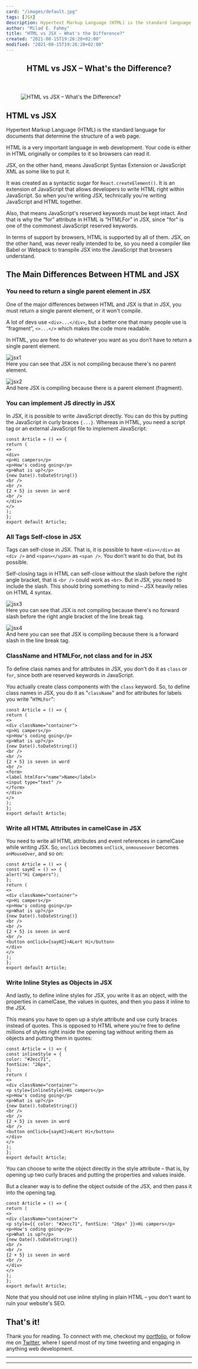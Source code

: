 ```yaml
---
card: "/images/default.jpg"
tags: [JSX]
description: Hypertext Markup Language (HTML) is the standard language for
author: "Milad E. Fahmy"
title: "HTML vs JSX – What's the Difference?"
created: "2021-08-15T19:26:20+02:00"
modified: "2021-08-15T19:26:20+02:00"
---
```

<div class="site-wrapper">
<main id="site-main" class="site-main outer">
<div class="inner">
<article class="post-full post tag-jsx tag-html tag-javascript tag-react tag-beginners-guide ">
<header class="post-full-header">
<h1 class="post-full-title">HTML vs JSX – What's the Difference?</h1>
</header>
<figure class="post-full-image">
<picture>
<source media="(max-width: 700px)" sizes="1px" srcset="data:image/gif;base64,R0lGODlhAQABAIAAAAAAAP///yH5BAEAAAAALAAAAAABAAEAAAIBRAA7 1w">
<source media="(min-width: 701px)" sizes="(max-width: 800px) 400px,
(max-width: 1170px) 700px,
1400px" srcset="/news/content/images/size/w300/2021/05/---.png 300w,
/news/content/images/size/w600/2021/05/---.png 600w,
/news/content/images/size/w1000/2021/05/---.png 1000w,
/news/content/images/size/w2000/2021/05/---.png 2000w">
<img onerror="this.style.display='none'" src="/news/content/images/size/w2000/2021/05/---.png" alt="HTML vs JSX – What's the Difference?">
</picture>
</figure>
<section class="post-full-content">
<div class="post-content">
<h2 id="htmlvsjsx">HTML vs JSX</h2>
<p>Hypertext Markup Language (HTML) is the standard language for documents that determine the structure of a web page.</p>
<p>HTML is a very important language in web development. Your code is either in HTML originally or compiles to it so browsers can read it.</p>
<p>JSX, on the other hand, means JavaScript Syntax Extension or JavaScript XML as some like to put it.</p>
<p>It was created as a syntactic sugar for <code>React.createElement()</code>. It is an extension of JavaScript that allows developers to write HTML right within JavaScript. So when you're writing JSX, technically you're writing JavaScript and HTML together.</p>
<p>Also, that means JavaScript's reserved keywords must be kept intact. And that is why the “for” attribute in HTML is “HTMLFor” in JSX, since "for" is one of the commonest JavaScript reserved keywords.</p>
<p>In terms of support by browsers, HTML is supported by all of them. JSX, on the other hand, was never really intended to be, so you need a compiler like Babel or Webpack to transpile JSX into the JavaScript that browsers understand.</p>
<h2 id="themaindifferencesbetweenhtmlandjsx">The Main Differences Between HTML and JSX</h2>
<h3 id="youneedtoreturnasingleparentelementinjsx">You need to return a single parent element in JSX</h3>
<p>One of the major differences between HTML and JSX is that in JSX, you must return a single parent element, or it won't compile.</p>
<p>A lot of devs use <code>&lt;div&gt;...&lt;/div&gt;</code>, but a better one that many people use is “fragment”, <code>&lt;&gt;...&lt;/&gt;</code> which makes the code more readable.</p>
<p>In HTML, you are free to do whatever you want as you don’t have to return a single parent element.</p>
<p><img src="https://www.freecodecamp.org/news/content/images/2021/05/jsx1.png" alt="jsx1"><br>
Here you can see that JSX is not compiling because there's no parent element.</p>
<p><img src="https://www.freecodecamp.org/news/content/images/2021/05/jsx2.png" alt="jsx2"><br>
And here JSX is compiling because there is a parent element (fragment).</p>
<h3 id="youcanimplementjsdirectlyinjsx">You can implement JS directly in JSX</h3>
<p>In JSX, it is possible to write JavaScript directly. You can do this by putting the JavaScript in curly braces <code>{...}</code>. Whereas in HTML, you need a script tag or an external JavaScript file to implement JavaScript:</p>
<pre><code class="language-javascript">const Article = () =&gt; {
return (
&lt;&gt;
&lt;div&gt;
&lt;p&gt;Hi campers&lt;/p&gt;
&lt;p&gt;How's coding going&lt;/p&gt;
&lt;p&gt;What is up?&lt;/p&gt;
{new Date().toDateString()}
&lt;br /&gt;
&lt;br /&gt;
{2 + 5} is seven in word
&lt;br /&gt;
&lt;/div&gt;
&lt;/&gt;
);
};
export default Article;
</code></pre>
<h3 id="alltagsselfcloseinjsx">All Tags Self-close in JSX</h3>
<p>Tags can self-close in JSX. That is, it is possible to have <code>&lt;div&gt;&lt;/div&gt;</code> as <code>&lt;div /&gt;</code> and <code>&lt;span&gt;&lt;/span&gt;</code> as <code>&lt;span /&gt;</code>. You don't want to do that, but its possible.</p>
<p>Self-closing tags in HTML can self-close without the slash before the right angle bracket, that is <code>&lt;br /&gt;</code> could work as <code>&lt;br&gt;</code>. But in JSX, you need to include the slash. This should bring something to mind – JSX heavily relies on HTML 4 syntax.</p>
<p><img src="https://www.freecodecamp.org/news/content/images/2021/05/jsx3.png" alt="jsx3"><br>
Here you can see that JSX is not compiling because there's no forward slash before the right angle bracket of the line break tag.</p>
<p><img src="https://www.freecodecamp.org/news/content/images/2021/05/jsx4.png" alt="jsx4"><br>
And here you can see that JSX is compiling because there is a forward slash in the line break tag.</p>
<h3 id="classnameandhtmlfornotclassandforinjsx">ClassName and HTMLFor, not class and for in JSX</h3>
<p>To define class names and for attributes in JSX, you don't do it as <code>class</code> or <code>for</code>, since both are reserved keywords in JavaScript.</p>
<p>You actually create class components with the <code>class</code> keyword. So, to define class names in JSX, you do it as "<code>className</code>" and for attributes for labels you write "<code>HTMLFor</code>":</p>
<pre><code class="language-javascript">const Article = () =&gt; {
return (
&lt;&gt;
&lt;div className="container"&gt;
&lt;p&gt;Hi campers&lt;/p&gt;
&lt;p&gt;How's coding going&lt;/p&gt;
&lt;p&gt;What is up?&lt;/p&gt;
{new Date().toDateString()}
&lt;br /&gt;
&lt;br /&gt;
{2 + 5} is seven in word
&lt;br /&gt;
&lt;form&gt;
&lt;label htmlFor="name"&gt;Name&lt;/label&gt;
&lt;input type="text" /&gt;
&lt;/form&gt;
&lt;/div&gt;
&lt;/&gt;
);
};
export default Article;
</code></pre>
<h3 id="writeallhtmlattributesincamelcaseinjsx">Write all HTML Attributes in camelCase in JSX</h3>
<p>You need to write all HTML attributes and event references in camelCase while writing JSX. So, <code>onclick</code> becomes <code>onClick</code>, <code>onmouseover</code> becomes <code>onMouseOver</code>, and so on:</p>
<pre><code class="language-javascript">const Article = () =&gt; {
const sayHI = () =&gt; {
alert("Hi Campers");
};
return (
&lt;&gt;
&lt;div className="container"&gt;
&lt;p&gt;Hi campers&lt;/p&gt;
&lt;p&gt;How's coding going&lt;/p&gt;
&lt;p&gt;What is up?&lt;/p&gt;
{new Date().toDateString()}
&lt;br /&gt;
&lt;br /&gt;
{2 + 5} is seven in word
&lt;br /&gt;
&lt;button onClick={sayHI}&gt;ALert Hi&lt;/button&gt;
&lt;/div&gt;
&lt;/&gt;
);
};
export default Article;
</code></pre>
<h3 id="writeinlinestylesasobjectsinjsx">Write Inline Styles as Objects in JSX</h3>
<p>And lastly, to define inline styles for JSX, you write it as an object, with the properties in camelCase, the values in quotes, and then you pass it inline to the JSX.</p>
<p>This means you have to open up a style attribute and use curly braces instead of quotes. This is opposed to HTML where you're free to define millions of styles right inside the opening tag without writing them as objects and putting them in quotes:</p>
<pre><code class="language-javascript">const Article = () =&gt; {
const inlineStyle = {
color: "#2ecc71",
fontSize: "26px",
};
return (
&lt;&gt;
&lt;div className="container"&gt;
&lt;p style={inlineStyle}&gt;Hi campers&lt;/p&gt;
&lt;p&gt;How's coding going&lt;/p&gt;
&lt;p&gt;What is up?&lt;/p&gt;
{new Date().toDateString()}
&lt;br /&gt;
&lt;br /&gt;
{2 + 5} is seven in word
&lt;br /&gt;
&lt;button onClick={sayHI}&gt;ALert Hi&lt;/button&gt;
&lt;/div&gt;
&lt;/&gt;
);
};
export default Article;
</code></pre>
<p>You can choose to write the object directly in the style attribute – that is, by opening up two curly braces and putting the properties and values inside.</p>
<p>But a cleaner way is to define the object outside of the JSX, and then pass it into the opening tag.</p>
<pre><code class="language-javascript">const Article = () =&gt; {
return (
&lt;&gt;
&lt;div className="container"&gt;
&lt;p style={{ color: "#2ecc71", fontSize: "26px" }}&gt;Hi campers&lt;/p&gt;
&lt;p&gt;How's coding going&lt;/p&gt;
&lt;p&gt;What is up?&lt;/p&gt;
{new Date().toDateString()}
&lt;br /&gt;
&lt;br /&gt;
{2 + 5} is seven in word
&lt;br /&gt;
&lt;/div&gt;
&lt;/&gt;
);
};
export default Article;
</code></pre>
<p>Note that you should not use inline styling in plain HTML – you don't want to ruin your website's SEO.</p>
<h2 id="thatsit">That's it!</h2>
<p>Thank you for reading. To connect with me, checkout my <a href="ksound22.github.io">portfolio</a>, or follow me on <a href="https://twitter.com/koladechris">Twitter</a>, where I spend most of my time tweeting and engaging in anything web development.</p>
</div>
<hr>
<hr>
</section>
</article>
</div>
</main>
</div>
<!-- Google Tag Manager (noscript) -->
<!-- End Google Tag Manager (noscript) -->
